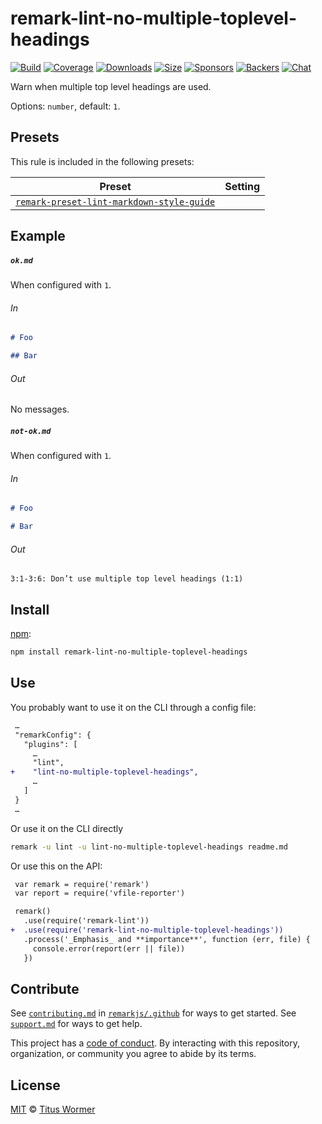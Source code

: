 <!--This file is generated-->

# remark-lint-no-multiple-toplevel-headings

[![Build][build-badge]][build]
[![Coverage][coverage-badge]][coverage]
[![Downloads][downloads-badge]][downloads]
[![Size][size-badge]][size]
[![Sponsors][sponsors-badge]][collective]
[![Backers][backers-badge]][collective]
[![Chat][chat-badge]][chat]

Warn when multiple top level headings are used.

Options: `number`, default: `1`.

## Presets

This rule is included in the following presets:

| Preset | Setting |
| - | - |
| [`remark-preset-lint-markdown-style-guide`](https://github.com/remarkjs/remark-lint/tree/main/packages/remark-preset-lint-markdown-style-guide) | |

## Example

##### `ok.md`

When configured with `1`.

###### In

```markdown
# Foo

## Bar
```

###### Out

No messages.

##### `not-ok.md`

When configured with `1`.

###### In

```markdown
# Foo

# Bar
```

###### Out

```text
3:1-3:6: Don’t use multiple top level headings (1:1)
```

## Install

[npm][]:

```sh
npm install remark-lint-no-multiple-toplevel-headings
```

## Use

You probably want to use it on the CLI through a config file:

```diff
 …
 "remarkConfig": {
   "plugins": [
     …
     "lint",
+    "lint-no-multiple-toplevel-headings",
     …
   ]
 }
 …
```

Or use it on the CLI directly

```sh
remark -u lint -u lint-no-multiple-toplevel-headings readme.md
```

Or use this on the API:

```diff
 var remark = require('remark')
 var report = require('vfile-reporter')

 remark()
   .use(require('remark-lint'))
+  .use(require('remark-lint-no-multiple-toplevel-headings'))
   .process('_Emphasis_ and **importance**', function (err, file) {
     console.error(report(err || file))
   })
```

## Contribute

See [`contributing.md`][contributing] in [`remarkjs/.github`][health] for ways
to get started.
See [`support.md`][support] for ways to get help.

This project has a [code of conduct][coc].
By interacting with this repository, organization, or community you agree to
abide by its terms.

## License

[MIT][license] © [Titus Wormer][author]

[build-badge]: https://img.shields.io/travis/remarkjs/remark-lint/main.svg

[build]: https://travis-ci.org/remarkjs/remark-lint

[coverage-badge]: https://img.shields.io/codecov/c/github/remarkjs/remark-lint.svg

[coverage]: https://codecov.io/github/remarkjs/remark-lint

[downloads-badge]: https://img.shields.io/npm/dm/remark-lint-no-multiple-toplevel-headings.svg

[downloads]: https://www.npmjs.com/package/remark-lint-no-multiple-toplevel-headings

[size-badge]: https://img.shields.io/bundlephobia/minzip/remark-lint-no-multiple-toplevel-headings.svg

[size]: https://bundlephobia.com/result?p=remark-lint-no-multiple-toplevel-headings

[sponsors-badge]: https://opencollective.com/unified/sponsors/badge.svg

[backers-badge]: https://opencollective.com/unified/backers/badge.svg

[collective]: https://opencollective.com/unified

[chat-badge]: https://img.shields.io/badge/chat-spectrum.svg

[chat]: https://spectrum.chat/unified/remark

[npm]: https://docs.npmjs.com/cli/install

[health]: https://github.com/remarkjs/.github

[contributing]: https://github.com/remarkjs/.github/blob/HEAD/contributing.md

[support]: https://github.com/remarkjs/.github/blob/HEAD/support.md

[coc]: https://github.com/remarkjs/.github/blob/HEAD/code-of-conduct.md

[license]: https://github.com/remarkjs/remark-lint/blob/main/license

[author]: https://wooorm.com
